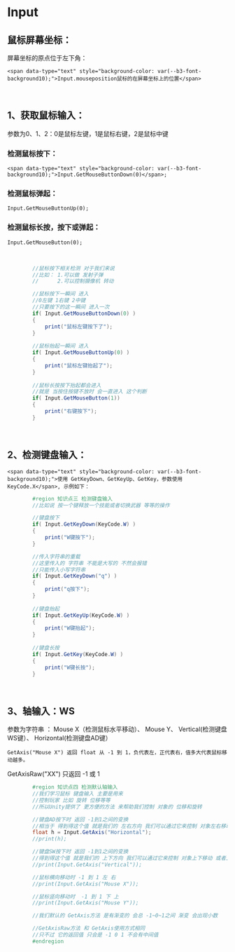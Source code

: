 # Input

## 鼠标屏幕坐标：

屏幕坐标的原点位于左下角：

	<span data-type="text" style="background-color: var(--b3-font-background10);">Input.mouseposition鼠标的在屏幕坐标上的位置</span>

‍

## 1、获取鼠标输入：

参数为0、1、2：0是鼠标左键，1是鼠标右键，2是鼠标中键

### 检测鼠标按下：

	<span data-type="text" style="background-color: var(--b3-font-background10);">Input.GetMouseButtonDown(0)</span>;

### 检测鼠标弹起：

	Input.GetMouseButtonUp(0);

### 检测鼠标长按，按下或弹起：

	Input.GetMouseButton(0);

‍

```c#
        //鼠标按下相关检测 对于我们来说
        //比如： 1.可以做 发射子弹
        //      2.可以控制摄像机 转动

        //鼠标按下一瞬间 进入
        //0左键 1右键 2中键
        //只要按下的这一瞬间 进入一次
        if( Input.GetMouseButtonDown(0) )
        {
            print("鼠标左键按下了");
        }
       
        //鼠标抬起一瞬间 进入
        if( Input.GetMouseButtonUp(0) )
        {
            print("鼠标左键抬起了");
        }
        
        //鼠标长按按下抬起都会进入
        //就是 当按住按键不放时 会一直进入 这个判断
        if( Input.GetMouseButton(1))
        {
            print("右键按下");
        }
```

‍

## 2、检测键盘输入：

	<span data-type="text" style="background-color: var(--b3-font-background10);">使用 GetKeyDown、GetKeyUp、GetKey，参数使用KeyCode.X</span>, 示例如下：

```c#
        #region 知识点三 检测键盘输入
        //比如说 按一个键释放一个技能或者切换武器 等等的操作

        //键盘按下
        if( Input.GetKeyDown(KeyCode.W) )
        {
            print("W键按下");
        }

        //传入字符串的重载
        //这里传入的 字符串 不能是大写的 不然会报错
        //只能传入小写字符串
        if( Input.GetKeyDown("q") )
        {
            print("q按下");
        }
       
        //键盘抬起
        if( Input.GetKeyUp(KeyCode.W) )
        {
            print("W键抬起");
        }
        
        //键盘长按
        if( Input.GetKey(KeyCode.W) )
        {
            print("W键长按");
        }

```

‍

## 3、轴输入：WS

参数为字符串 ： Mouse X（检测鼠标水平移动）、 Mouse Y、 Vertical(检测键盘WS键）、 Horizontal(检测键盘AD键）

	GetAxis("Mouse X") 返回 float 从 -1 到 1，负代表左，正代表右，值多大代表鼠标移动越多。

<span data-type="text" style="background-color: var(--b3-font-background10);">	GetAxisRaw(&quot;XX&quot;) 只返回  -1 或 1</span>

```c#
        #region 知识点四 检测默认轴输入
        //我们学习鼠标 键盘输入 主要是用来
        //控制玩家 比如 旋转 位移等等
        //所以Unity提供了 更方便的方法 来帮助我们控制 对象的 位移和旋转

        //键盘AD按下时 返回 -1到1之间的变换
        //相当于 得到得这个值 就是我们的 左右方向 我们可以通过它来控制 对象左右移动 或者左右旋转
        float h = Input.GetAxis("Horizontal");
        //print(h);

        //键盘SW按下时 返回 -1到1之间的变换
        //得到得这个值 就是我们的 上下方向 我们可以通过它来控制 对象上下移动 或者上下旋转
        //print(Input.GetAxis("Vertical"));

        //鼠标横向移动时 -1 到 1 左 右
        //print(Input.GetAxis("Mouse X"));

        //鼠标竖向移动时  -1 到 1 下 上
        //print(Input.GetAxis("Mouse Y"));

        //我们默认的 GetAxis方法 是有渐变的 会总 -1~0~1之间 渐变 会出现小数

        //GetAxisRaw方法 和 GetAxis使用方式相同
        //只不过 它的返回值 只会是 -1 0 1 不会有中间值
        #endregion
```

